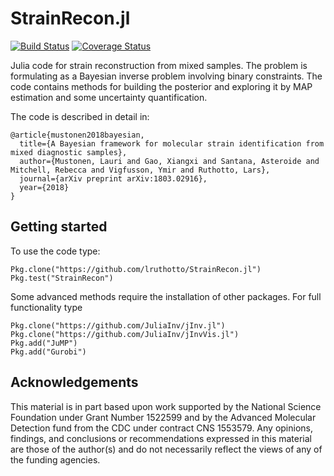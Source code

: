 # StrainRecon.jl

[![Build Status](https://travis-ci.org/lruthotto/StrainRecon.jl.svg?branch=master)](https://travis-ci.org/lruthotto/StrainRecon.jl)
[![Coverage Status](https://coveralls.io/repos/github/lruthotto/StrainRecon.jl/badge.svg?branch=master)](https://coveralls.io/github/lruthotto/StrainRecon.jl?branch=master)

Julia code for strain reconstruction from mixed samples. 
The problem is formulating as a Bayesian inverse problem involving binary constraints. 
The code contains methods for building the posterior and exploring it by MAP estimation and some uncertainty quantification.  

The code is described in detail in:

```
@article{mustonen2018bayesian,
  title={A Bayesian framework for molecular strain identification from mixed diagnostic samples},
  author={Mustonen, Lauri and Gao, Xiangxi and Santana, Asteroide and Mitchell, Rebecca and Vigfusson, Ymir and Ruthotto, Lars},
  journal={arXiv preprint arXiv:1803.02916},
  year={2018}
}
```

## Getting started
To use the code type:

```
Pkg.clone("https://github.com/lruthotto/StrainRecon.jl")
Pkg.test("StrainRecon")
```

Some advanced methods require the installation of other packages. For full functionality type 

```
Pkg.clone("https://github.com/JuliaInv/jInv.jl")
Pkg.clone("https://github.com/JuliaInv/jInvVis.jl")
Pkg.add("JuMP")
Pkg.add("Gurobi")
```

## Acknowledgements
This material is in part based upon work supported by the National Science Foundation under Grant Number 1522599 and by the Advanced Molecular Detection fund from the CDC under contract CNS 1553579. 
Any opinions, findings, and conclusions or recommendations expressed in this material are those of the author(s) and do not necessarily reflect the views of any of the funding agencies.

